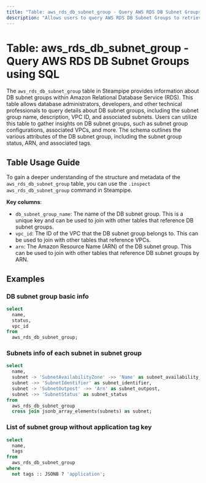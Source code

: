 ```yaml
---
title: "Table: aws_rds_db_subnet_group - Query AWS RDS DB Subnet Groups using SQL"
description: "Allows users to query AWS RDS DB Subnet Groups to retrieve information about each DB subnet group configured in an AWS account."
---
```


# Table: aws_rds_db_subnet_group - Query AWS RDS DB Subnet Groups using SQL

The `aws_rds_db_subnet_group` table in Steampipe provides information about DB subnet groups within Amazon Relational Database Service (RDS). This table allows database administrators, developers, and other technical professionals to query details about DB subnet groups, including the subnet group name, description, VPC ID, and associated subnets. Users can utilize this table to gather insights on DB subnet groups, such as subnet group configurations, associated VPCs, and more. The schema outlines the various attributes of the DB subnet group, including the subnet group status, ARN, and associated tags.

## Table Usage Guide

To gain a deeper understanding of the structure and metadata of the `aws_rds_db_subnet_group` table, you can use the `.inspect aws_rds_db_subnet_group` command in Steampipe.

**Key columns**:

- `db_subnet_group_name`: The name of the DB subnet group. This is a unique key and can be used to join with other tables that reference DB subnet groups.
- `vpc_id`: The ID of the VPC that the DB subnet group belongs to. This can be used to join with other tables that reference VPCs.
- `arn`: The Amazon Resource Name (ARN) of the DB subnet group. This can be used to join with other tables that reference DB subnet groups by ARN.

## Examples

### DB subnet group basic info

```sql
select
  name,
  status,
  vpc_id
from
  aws_rds_db_subnet_group;
```


### Subnets info of each subnet in subnet group

```sql
select
  name,
  subnet -> 'SubnetAvailabilityZone' ->> 'Name' as subnet_availability_zone,
  subnet ->> 'SubnetIdentifier' as subnet_identifier,
  subnet -> 'SubnetOutpost' ->> 'Arn' as subnet_outpost,
  subnet ->> 'SubnetStatus' as subnet_status
from
  aws_rds_db_subnet_group
  cross join jsonb_array_elements(subnets) as subnet;
```


### List of subnet group without application tag key

```sql
select
  name,
  tags
from
  aws_rds_db_subnet_group
where
  not tags :: JSONB ? 'application';
```
